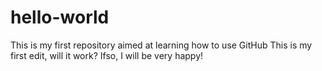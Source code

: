 # hello-world
This is my first repository aimed at learning how to use GitHub
This is my first edit, will it work? Ifso, I will be very happy!
